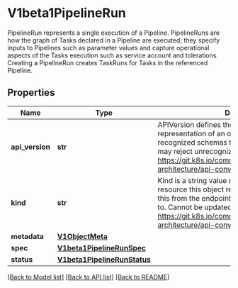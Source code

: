 # V1beta1PipelineRun

PipelineRun represents a single execution of a Pipeline. PipelineRuns are how the graph of Tasks declared in a Pipeline are executed; they specify inputs to Pipelines such as parameter values and capture operational aspects of the Tasks execution such as service account and tolerations. Creating a PipelineRun creates TaskRuns for Tasks in the referenced Pipeline.
## Properties
Name | Type | Description | Notes
------------ | ------------- | ------------- | -------------
**api_version** | **str** | APIVersion defines the versioned schema of this representation of an object. Servers should convert recognized schemas to the latest internal value, and may reject unrecognized values. More info: https://git.k8s.io/community/contributors/devel/sig-architecture/api-conventions.md#resources | [optional] 
**kind** | **str** | Kind is a string value representing the REST resource this object represents. Servers may infer this from the endpoint the client submits requests to. Cannot be updated. In CamelCase. More info: https://git.k8s.io/community/contributors/devel/sig-architecture/api-conventions.md#types-kinds | [optional] 
**metadata** | [**V1ObjectMeta**](https://github.com/kubernetes-client/python/blob/master/kubernetes/docs/V1ObjectMeta.md) |  | [optional] 
**spec** | [**V1beta1PipelineRunSpec**](V1beta1PipelineRunSpec.md) |  | [optional] 
**status** | [**V1beta1PipelineRunStatus**](V1beta1PipelineRunStatus.md) |  | [optional] 

[[Back to Model list]](../README.md#documentation-for-models) [[Back to API list]](../README.md#documentation-for-api-endpoints) [[Back to README]](../README.md)


